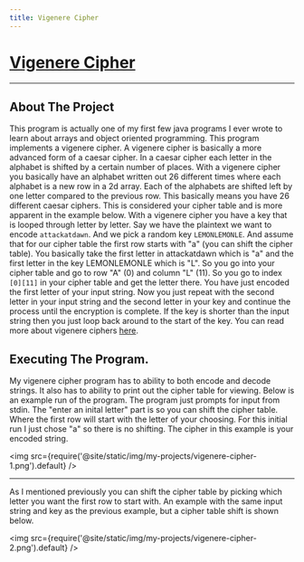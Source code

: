 ```yaml
---
title: Vigenere Cipher
---
```


# [Vigenere Cipher](https://github.com/Logon27/VigenereCipher)

---

## About The Project

This program is actually one of my first few java programs I ever wrote to learn about arrays and object oriented programming. This program implements a vigenere cipher. A vigenere cipher is basically a more advanced form of a caesar cipher. In a caesar cipher each letter in the alphabet is shifted by a certain number of places. With a vigenere cipher you basically have an alphabet written out 26 different times where each alphabet is a new row in a 2d array. Each of the alphabets are shifted left by one letter compared to the previous row. This basically means you have 26 different caesar ciphers. This is considered your cipher table and is more apparent in the example below. With a vigenere cipher you have a key that is looped through letter by letter. Say we have the plaintext we want to encode `attackatdawn`. And we pick a random key `LEMONLEMONLE`. And assume that for our cipher table the first row starts with "a" (you can shift the cipher table). You basically take the first letter in attackatdawn which is "a" and the first letter in the key LEMONLEMONLE which is "L". So you go into your cipher table and go to row "A" (0) and column "L" (11). So you go to index `[0][11]` in your cipher table and get the letter there. You have just encoded the first letter of your input string. Now you just repeat with the second letter in your input string and the second letter in your key and continue the process until the encryption is complete. If the key is shorter than the input string then you just loop back around to the start of the key. You can read more about vigenere ciphers [here](https://en.wikipedia.org/wiki/Vigen%C3%A8re_cipher).

## Executing The Program.

My vigenere cipher program has to ability to both encode and decode strings. It also has to ability to print out the cipher table for viewing. Below is an example run of the program. The program just prompts for input from stdin. The "enter an inital letter" part is so you can shift the cipher table. Where the first row will start with the letter of your choosing. For this initial run I just chose "a" so there is no shifting. The cipher in this example is your encoded string.

<img src={require('@site/static/img/my-projects/vigenere-cipher-1.png').default} />

---

As I mentioned previously you can shift the cipher table by picking which letter you want the first row to start with. An example with the same input string and key as the previous example, but a cipher table shift is shown below.

<img src={require('@site/static/img/my-projects/vigenere-cipher-2.png').default} />